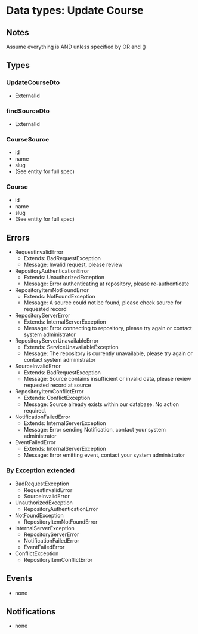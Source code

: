 # Data types: Update Course

## Notes

Assume everything is AND unless specified by OR and ()

## Types

### UpdateCourseDto

- ExternalId

### findSourceDto

- ExternalId

### CourseSource

- id
- name
- slug
- (See entity for full spec)

### Course

- id
- name
- slug
- (See entity for full spec)

## Errors

- RequestInvalidError
  - Extends: BadRequestException
  - Message: Invalid request, please review
- RepositoryAuthenticationError
  - Extends: UnauthorizedException
  - Message: Error authenticating at repository, please re-authenticate
- RepositoryItemNotFoundError
  - Extends: NotFoundException
  - Message: A source could not be found, please check source for requested record
- RepositoryServerError
  - Extends: InternalServerException
  - Message: Error connecting to repository, please try again or contact system administrator
- RepositoryServerUnavailableError
  - Extends: ServiceUnavailableException
  - Message: The repository is currently unavailable, please try again or contact system administrator
- SourceInvalidError
  - Extends: BadRequestException
  - Message: Source contains insufficient or invalid data, please review requested record at source
- RepositoryItemConflictError
  - Extends: ConflictException
  - Message: Source already exists within our database. No action required.
- NotificationFailedError
  - Extends: InternalServerException
  - Message: Error sending Notification, contact your system administrator
- EventFailedError
  - Extends: InternalServerException
  - Message: Error emitting event, contact your system administrator

### By Exception extended

- BadRequestException
  - RequestInvalidError
  - SourceInvalidError
- UnauthorizedException
  - RepositoryAuthenticationError
- NotFoundException
  - RepositoryItemNotFoundError
- InternalServerException
  - RepositoryServerError
  - NotificationFailedError
  - EventFailedError
- ConflictException
  - RepositoryItemConflictError

## Events

- none

## Notifications

- none
